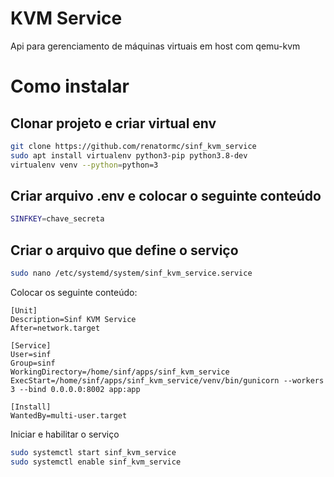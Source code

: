 # KVM Service

Api para gerenciamento de máquinas virtuais em host com qemu-kvm

# Como instalar

## Clonar projeto e criar virtual env

```bash
git clone https://github.com/renatormc/sinf_kvm_service
sudo apt install virtualenv python3-pip python3.8-dev
virtualenv venv --python=python=3
```

## Criar arquivo .env e colocar o seguinte conteúdo


```bash
SINFKEY=chave_secreta
```

## Criar o arquivo que define o serviço

```bash
sudo nano /etc/systemd/system/sinf_kvm_service.service
```

Colocar os seguinte conteúdo:

```
[Unit]
Description=Sinf KVM Service
After=network.target

[Service]
User=sinf
Group=sinf
WorkingDirectory=/home/sinf/apps/sinf_kvm_service
ExecStart=/home/sinf/apps/sinf_kvm_service/venv/bin/gunicorn --workers 3 --bind 0.0.0.0:8002 app:app

[Install]
WantedBy=multi-user.target
```

Iniciar e habilitar o serviço

```bash
sudo systemctl start sinf_kvm_service
sudo systemctl enable sinf_kvm_service

```
